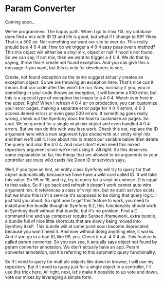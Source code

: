 # Param Converter

Coming soon...

We've programmed. The happy path. When I go to /mix /13, my database does find a mix
with ID 13 and life is good, but what if I change to 99? Yikes. That is a 500 air.
Not something we want our site to ever do. This really should be a 4 0 4 air. How do
we trigger a 4 0 4 easy peas over a method? This mix object will either be a vinyl
mix, object or null if noon's not found. So we can say, if not mix, then we want to
trigger a 4 0 4. We do that by saying, throw this-> create not found exception. And
you can give this a message if you want, but this is only for developers to see,

Create, not found exception as the name suggest actually creates an exception object.
So we are throwing an exception here. That's nice cuz it means that our code after
this won't be run. Now, normally if you, you or something in your code throws an
exception, it will become a 500 error, but this is a special type of exception that
maps to a 4 0 4. Watch over here in the upper. Right? When I refresh 4 0 4 air on
production, you can customize your error pages, making a separate error page for 4 0
4 errors, 4 0 3 access denied errors or even gasp 500 errors. If something goes
really wrong, check out the Symfony docs for how to customize air pages. So cool.
We've queried for a single vinyl mix object and even handled 4 0 4 errors. But we can
do this with way less work. Check this out, replace the ID argument here with a new
argument type ended with our entity vinyl mix and then we'll call it. How about mix
to match our variable below then delete the query and also the 4 0 4. And now I don't
even need this mixed repository argument since we're not using it. All right. So this
deserves some explanation so far, the things that are allowed to be arguments to your
controller are route wild cards like Doon ID or services says,

Well, if you type an hint, an entity class Symfony will try to query for that object
automatically because we have have a wild card called ID. It will take this value. So
99 or 16, and try, try to query for a vinyl mix whose ID is equal to that value. So
if I go back and refresh it doesn't work cannot auto wire argument mix. It references
a class of vinyl mix, but no such service exists, but we know this isn't a service
it's supposed to be doing that query logic. I just told you about. So right now to
get this feature to work, you need to install another bundle though in Symfony 6.2,
this functionality should work in Symfony itself without that bundle, but it's no
problem. Find a C command line and say composer require Senseo /framework, extra
bundle, a bundle full of nice little shortcuts that are slowly being moved into
Symfony itself. This bundle will at some point soon become deprecated because you
won't need it. And now without doing anything else, it works. And if you go to a bad
ID, like 99, yes. Check it out. 4 0 4 air. This feature is called peram converter. So
you can see, it actually says object not found by peram converter annotation. We
don't actually have an app. Peram converter annotation, but it's referring to this
automatic query functionality.

So if I need to query for multiple objects like down in browse, I will use my
repository. But if I need to query just for a single object in a controller, I'll use
this trick here. All right, next, let's make it possible to up vote and down, vote
our mixes by leveraging a simple form.

